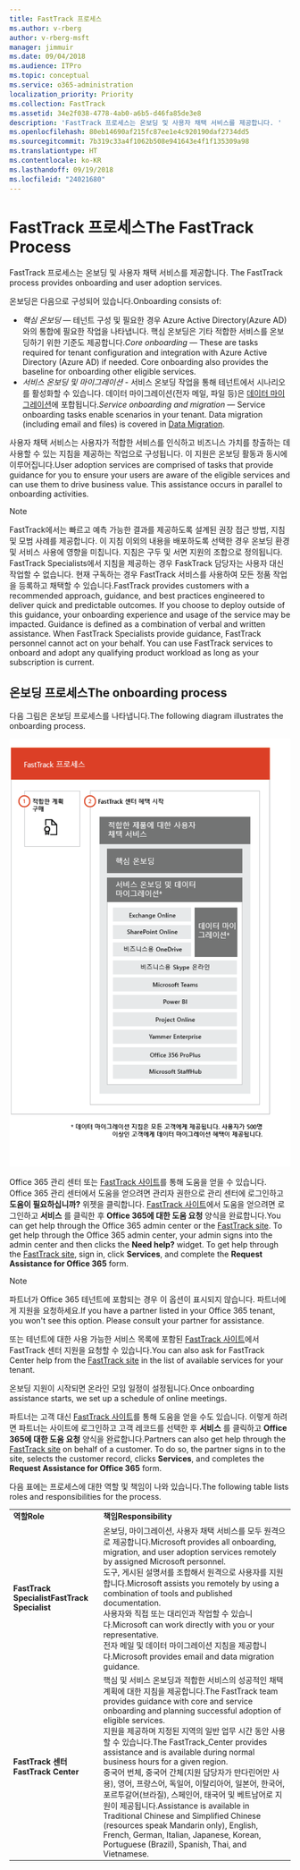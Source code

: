 ```yaml
---
title: FastTrack 프로세스
ms.author: v-rberg
author: v-rberg-msft
manager: jimmuir
ms.date: 09/04/2018
ms.audience: ITPro
ms.topic: conceptual
ms.service: o365-administration
localization_priority: Priority
ms.collection: FastTrack
ms.assetid: 34e2f038-4778-4ab0-a6b5-d46fa85de3e8
description: 'FastTrack 프로세스는 온보딩 및 사용자 채택 서비스를 제공합니다. '
ms.openlocfilehash: 80eb14690af215fc87ee1e4c920190daf2734dd5
ms.sourcegitcommit: 7b319c33a4f1062b508e941643e4f1f135309a98
ms.translationtype: HT
ms.contentlocale: ko-KR
ms.lasthandoff: 09/19/2018
ms.locfileid: "24021680"
---
```

# <a name="the-fasttrack-process"></a><span data-ttu-id="57096-103">FastTrack 프로세스</span><span class="sxs-lookup"><span data-stu-id="57096-103">The FastTrack Process</span></span>

<span data-ttu-id="57096-104">FastTrack 프로세스는 온보딩 및 사용자 채택 서비스를 제공합니다. </span><span class="sxs-lookup"><span data-stu-id="57096-104">The FastTrack process provides onboarding and user adoption services.</span></span> 
  
<span data-ttu-id="57096-105">온보딩은 다음으로 구성되어 있습니다.</span><span class="sxs-lookup"><span data-stu-id="57096-105">Onboarding consists of:</span></span>
  
- <span data-ttu-id="57096-p101">*핵심 온보딩* — 테넌트 구성 및 필요한 경우 Azure Active Directory(Azure AD)와의 통합에 필요한 작업을 나타냅니다. 핵심 온보딩은 기타 적합한 서비스를 온보딩하기 위한 기준도 제공합니다.</span><span class="sxs-lookup"><span data-stu-id="57096-p101">*Core onboarding* — These are tasks required for tenant configuration and integration with Azure Active Directory (Azure AD) if needed. Core onboarding also provides the baseline for onboarding other eligible services.</span></span> 
- <span data-ttu-id="57096-p102">*서비스 온보딩 및 마이그레이션* - 서비스 온보딩 작업을 통해 테넌트에서 시나리오를 활성화할 수 있습니다. 데이터 마이그레이션(전자 메일, 파일 등)은 [데이터 마이그레이션](data-migration.md)에 포합됩니다.</span><span class="sxs-lookup"><span data-stu-id="57096-p102">*Service onboarding and migration* — Service onboarding tasks enable scenarios in your tenant. Data migration (including email and files) is covered in [Data Migration](data-migration.md).</span></span> 
    
<span data-ttu-id="57096-p103">사용자 채택 서비스는 사용자가 적합한 서비스를 인식하고 비즈니스 가치를 창출하는 데 사용할 수 있는 지침을 제공하는 작업으로 구성됩니다. 이 지원은 온보딩 활동과 동시에 이루어집니다.</span><span class="sxs-lookup"><span data-stu-id="57096-p103">User adoption services are comprised of tasks that provide guidance for you to ensure your users are aware of the eligible services and can use them to drive business value. This assistance occurs in parallel to onboarding activities.</span></span>
  
> [!NOTE]
> <span data-ttu-id="57096-p104">FastTrack에서는 빠르고 예측 가능한 결과를 제공하도록 설계된 권장 접근 방법, 지침 및 모범 사례를 제공합니다. 이 지침 이외의 내용을 배포하도록 선택한 경우 온보딩 환경 및 서비스 사용에 영향을 미칩니다. 지침은 구두 및 서면 지원의 조합으로 정의됩니다. FastTrack Specialists에서 지침을 제공하는 경우 FaskTrack 담당자는 사용자 대신 작업할 수 없습니다. 현재 구독하는 경우 FastTrack 서비스를 사용하여 모든 정품 작업을 등록하고 채택할 수 있습니다.</span><span class="sxs-lookup"><span data-stu-id="57096-p104">FastTrack provides customers with a recommended approach, guidance, and best practices engineered to deliver quick and predictable outcomes. If you choose to deploy outside of this guidance, your onboarding experience and usage of the service may be impacted. Guidance is defined as a combination of verbal and written assistance. When FastTrack Specialists provide guidance, FastTrack personnel cannot act on your behalf. You can use FastTrack services to onboard and adopt any qualifying product workload as long as your subscription is current.</span></span> 
  
## <a name="the-onboarding-process"></a><span data-ttu-id="57096-117">온보딩 프로세스</span><span class="sxs-lookup"><span data-stu-id="57096-117">The onboarding process</span></span>

<span data-ttu-id="57096-118">다음 그림은 온보딩 프로세스를 나타냅니다.</span><span class="sxs-lookup"><span data-stu-id="57096-118">The following diagram illustrates the onboarding process.</span></span>
  
![온보딩 혜택 사용 일정](media/O365-Onboarding-Timeline.png)
  
<span data-ttu-id="57096-p105">Office 365 관리 센터 또는 [FastTrack 사이트](https://go.microsoft.com/fwlink/?linkid=780698)를 통해 도움을 얻을 수 있습니다. Office 365 관리 센터에서 도움을 얻으려면 관리자 권한으로 관리 센터에 로그인하고 **도움이 필요하십니까?** 위젯을 클릭합니다. [FastTrack 사이트](https://go.microsoft.com/fwlink/?linkid=780698)에서 도움을 얻으려면 로그인하고 **서비스** 를 클릭한 후 **Office 365에 대한 도움 요청** 양식을 완료합니다.</span><span class="sxs-lookup"><span data-stu-id="57096-p105">You can get help through the Office 365 admin center or the [FastTrack site](https://go.microsoft.com/fwlink/?linkid=780698). To get help through the Office 365 admin center, your admin signs into the admin center and then clicks the **Need help?** widget. To get help through the [FastTrack site](https://go.microsoft.com/fwlink/?linkid=780698), sign in, click **Services**, and complete the **Request Assistance for Office 365** form.</span></span> 
    
> [!NOTE]
>  <span data-ttu-id="57096-p106">파트너가 Office 365 테넌트에 포함되는 경우 이 옵션이 표시되지 않습니다. 파트너에게 지원을 요청하세요.</span><span class="sxs-lookup"><span data-stu-id="57096-p106">If you have a partner listed in your Office 365 tenant, you won't see this option. Please consult your partner for assistance.</span></span> 
  
 <span data-ttu-id="57096-125">또는 테넌트에 대한 사용 가능한 서비스 목록에 포함된 [FastTrack 사이트](https://go.microsoft.com/fwlink/?linkid=780698)에서 FastTrack 센터 지원을 요청할 수 있습니다.</span><span class="sxs-lookup"><span data-stu-id="57096-125">You can also ask for FastTrack Center help from the [FastTrack site](https://go.microsoft.com/fwlink/?linkid=780698) in the list of available services for your tenant.</span></span> 
    
 <span data-ttu-id="57096-126">온보딩 지원이 시작되면 온라인 모임 일정이 설정됩니다.</span><span class="sxs-lookup"><span data-stu-id="57096-126">Once onboarding assistance starts, we set up a schedule of online meetings.</span></span>
    
<span data-ttu-id="57096-p107">파트너는 고객 대신 [FastTrack 사이트](https://go.microsoft.com/fwlink/?linkid=780698)를 통해 도움을 얻을 수도 있습니다. 이렇게 하려면 파트너는 사이트에 로그인하고 고객 레코드를 선택한 후 **서비스** 를 클릭하고 **Office 365에 대한 도움 요청** 양식을 완료합니다.</span><span class="sxs-lookup"><span data-stu-id="57096-p107">Partners can also get help through the [FastTrack site](https://go.microsoft.com/fwlink/?linkid=780698) on behalf of a customer. To do so, the partner signs in to the site, selects the customer record, clicks **Services**, and completes the **Request Assistance for Office 365** form.</span></span> 

<span data-ttu-id="57096-129">다음 표에는 프로세스에 대한 역할 및 책임이 나와 있습니다.</span><span class="sxs-lookup"><span data-stu-id="57096-129">The following table lists roles and responsibilities for the process.</span></span>
    
|||
|:-----|:-----|
|<span data-ttu-id="57096-130">**역할**</span><span class="sxs-lookup"><span data-stu-id="57096-130">**Role**</span></span> <br/> |<span data-ttu-id="57096-131">**책임**</span><span class="sxs-lookup"><span data-stu-id="57096-131">**Responsibility**</span></span> <br/> |
|<span data-ttu-id="57096-132">**FastTrack Specialist**</span><span class="sxs-lookup"><span data-stu-id="57096-132">**FastTrack Specialist**</span></span> <br/> |<span data-ttu-id="57096-133">온보딩, 마이그레이션, 사용자 채택 서비스를 모두 원격으로 제공합니다.</span><span class="sxs-lookup"><span data-stu-id="57096-133">Microsoft provides all onboarding, migration, and user adoption services remotely by assigned Microsoft personnel.</span></span>  <br/> <span data-ttu-id="57096-134">도구, 게시된 설명서를 조합해서 원격으로 사용자를 지원합니다.</span><span class="sxs-lookup"><span data-stu-id="57096-134">Microsoft assists you remotely by using a combination of tools and published documentation.</span></span> <br/> <span data-ttu-id="57096-135">사용자와 직접 또는 대리인과 작업할 수 있습니다.</span><span class="sxs-lookup"><span data-stu-id="57096-135">Microsoft can work directly with you or your representative.</span></span> <br/> <span data-ttu-id="57096-136">전자 메일 및 데이터 마이그레이션 지침을 제공합니다.</span><span class="sxs-lookup"><span data-stu-id="57096-136">Microsoft provides email and data migration guidance.</span></span>|
|<span data-ttu-id="57096-137">**FastTrack 센터**</span><span class="sxs-lookup"><span data-stu-id="57096-137">**FastTrack Center**</span></span>  <br/> |<span data-ttu-id="57096-138">핵심 및 서비스 온보딩과 적합한 서비스의 성공적인 채택 계획에 대한 지침을 제공합니다.</span><span class="sxs-lookup"><span data-stu-id="57096-138">The FastTrack team provides guidance with core and service onboarding and planning successful adoption of eligible services.</span></span>  <br/> <span data-ttu-id="57096-139">지원을 제공하며 지정된 지역의 일반 업무 시간 동안 사용할 수 있습니다.</span><span class="sxs-lookup"><span data-stu-id="57096-139">The FastTrack_Center provides assistance and is available during normal business hours for a given region.</span></span> <br/> <span data-ttu-id="57096-140">중국어 번체, 중국어 간체(지원 담당자가 만다린어만 사용), 영어, 프랑스어, 독일어, 이탈리아어, 일본어, 한국어, 포르투갈어(브라질), 스페인어, 태국어 및 베트남어로 지원이 제공됩니다.</span><span class="sxs-lookup"><span data-stu-id="57096-140">Assistance is available in Traditional Chinese and Simplified Chinese (resources speak Mandarin only), English, French, German, Italian, Japanese, Korean, Portuguese (Brazil), Spanish, Thai, and Vietnamese.</span></span>|


  


